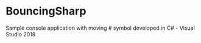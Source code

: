 # BouncingSharp
Sample console application with moving # symbol developed in C# - Visual Studio 2018


